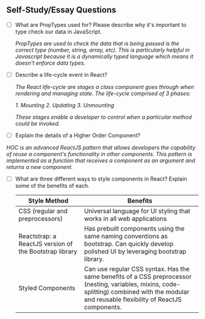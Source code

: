 ## Self-Study/Essay Questions

- [ ] What are PropTypes used for? Please describe why it's important to type check our data in JavaScript.

  _PropTypes are used to check the data that is being passed is the correct type (number, string, array, etc). This is particularly helpful in Javascript because it is a dynamically typed language which means it doesn't enforce data types._

- [ ] Describe a life-cycle event in React?

  _The React life-cycle are stages a class component goes through when rendering and managing state. The life-cycle comprised of 3 phases:_

  _1. Mounting_
  _2. Updating_
  _3. Unmounting_

  _These stages enable a developer to control when a particular method could be invoked._

- [ ] Explain the details of a Higher Order Component?

_HOC is an advanced ReactJS pattern that allows developers the capability of reuse a component's functionality in other components. This pattern is implemented as a function that receives a component as an argument and returns a new component._

- [ ] What are three different ways to style components in React? Explain some of the benefits of each.


  | Style Method | Benefits |
  | ------ | -------- |
  | CSS (regular and preprocessors) | Universal language for UI styling that works in all web applications |
  | Reactstrap: a ReactJS version of the Bootstrap library | Has prebuilt components using the same naming conventions as bootstrap. Can quickly develop polished UI by leveraging bootstrap library. |
  | Styled Components | Can use regular CSS syntax. Has the same benefits of a CSS preprocessor (nesting, variables, mixins, code-splitting) combined with the modular and reusable flexibility of ReactJS components. |